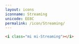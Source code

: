 ```yaml
---
layout: icons
iconname: Streaming
unicode: EE8C
permalink: /icon/Streaming/
---
```


``` html
<i class="mi mi-Streaming"></i>
```
